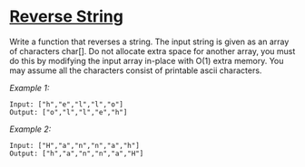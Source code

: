 # [Reverse String]()
Write a function that reverses a string. The input string is given as an array of characters char[].
Do not allocate extra space for another array, you must do this by modifying the input array in-place with O(1) extra memory.
You may assume all the characters consist of printable ascii characters.

 

*Example 1:*
```
Input: ["h","e","l","l","o"]
Output: ["o","l","l","e","h"]
```
*Example 2:*
```
Input: ["H","a","n","n","a","h"]
Output: ["h","a","n","n","a","H"]
```
